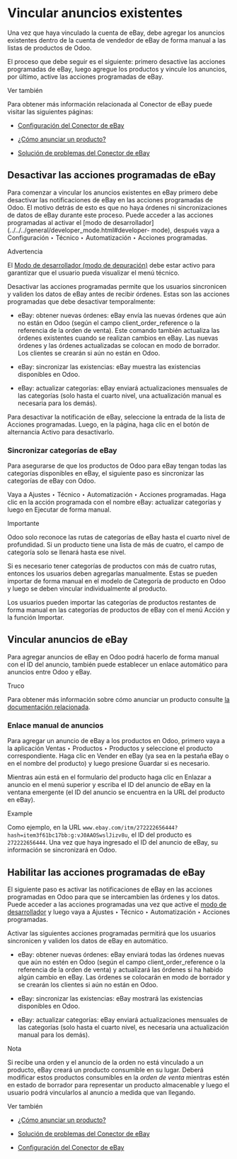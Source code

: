 # Vincular anuncios existentes

Una vez que haya vinculado la cuenta de eBay, debe agregar los anuncios
existentes dentro de la cuenta de vendedor de eBay de forma manual a las
listas de productos de Odoo.

El proceso que debe seguir es el siguiente: primero desactive las acciones
programadas de eBay, luego agregue los productos y vincule los anuncios, por
último, active las acciones programadas de eBay.

Ver también

Para obtener más información relacionada al Conector de eBay puede visitar las
siguientes páginas:

  * [Configuración del Conector de eBay](setup.html)

  * [¿Cómo anunciar un producto?](manage.html)

  * [Solución de problemas del Conector de eBay](troubleshooting.html)

## Desactivar las acciones programadas de eBay

Para comenzar a vincular los anuncios existentes en eBay primero debe
desactivar las notificaciones de eBay en las acciones programadas de Odoo. El
motivo detrás de esto es que no haya órdenes ni sincronizaciones de datos de
eBay durante este proceso. Puede acceder a las acciones programadas al activar
el [modo de desarrollador](../../../general/developer_mode.html#developer-
mode), después vaya a Configuración ‣ Técnico ‣ Automatización ‣ Acciones
programadas.

Advertencia

El [Modo de desarrollador (modo de
depuración)](../../../general/developer_mode.html) debe estar activo para
garantizar que el usuario pueda visualizar el menú técnico.

Desactivar las acciones programadas permite que los usuarios sincronicen y
validen los datos de eBay antes de recibir órdenes. Estas son las acciones
programadas que debe desactivar temporalmente:

  * eBay: obtener nuevas órdenes: eBay envía las nuevas órdenes que aún no están en Odoo (según el campo client_order_reference o la referencia de la orden de venta). Este comando también actualiza las órdenes existentes cuando se realizan cambios en eBay. Las nuevas órdenes y las órdenes actualizadas se colocan en modo de borrador. Los clientes se crearán si aún no están en Odoo.

  * eBay: sincronizar las existencias: eBay muestra las existencias disponibles en Odoo.

  * eBay: actualizar categorías: eBay enviará actualizaciones mensuales de las categorías (solo hasta el cuarto nivel, una actualización manual es necesaria para los demás).

Para desactivar la notificación de eBay, seleccione la entrada de la lista de
Acciones programadas. Luego, en la página, haga clic en el botón de
alternancia Activo para desactivarlo.

### Sincronizar categorías de eBay

Para asegurarse de que los productos de Odoo para eBay tengan todas las
categorías disponibles en eBay, el siguiente paso es sincronizar las
categorías de eBay con Odoo.

Vaya a Ajustes ‣ Técnico ‣ Automatización ‣ Acciones programadas. Haga clic en
la acción programada con el nombre eBay: actualizar categorías y luego en
Ejecutar de forma manual.

Importante

Odoo solo reconoce las rutas de categorías de eBay hasta el cuarto nivel de
profundidad. Si un producto tiene una lista de más de cuatro, el campo de
categoría solo se llenará hasta ese nivel.

Si es necesario tener categorías de productos con más de cuatro rutas,
entonces los usuarios deben agregarlas manualmente. Estas se pueden importar
de forma manual en el modelo de Categoría de producto en Odoo y luego se deben
vincular individualmente al producto.

Los usuarios pueden importar las categorías de productos restantes de forma
manual en las categorías de productos de eBay con el menú Acción y la función
Importar.

## Vincular anuncios de eBay

Para agregar anuncios de eBay en Odoo podrá hacerlo de forma manual con el ID
del anuncio, también puede establecer un enlace automático para anuncios entre
Odoo y eBay.

Truco

Para obtener más información sobre cómo anunciar un producto consulte [la
documentación relacionada](manage.html#ebay-connector-listing).

### Enlace manual de anuncios

Para agregar un anuncio de eBay a los productos en Odoo, primero vaya a la
aplicación Ventas ‣ Productos ‣ Productos y seleccione el producto
correspondiente. Haga clic en Vender en eBay (ya sea en la pestaña eBay o en
el nombre del producto) y luego presione Guardar si es necesario.

Mientras aún está en el formulario del producto haga clic en Enlazar a anuncio
en el menú superior y escriba el ID del anuncio de eBay en la ventana
emergente (el ID del anuncio se encuentra en la URL del producto en eBay).

Example

Como ejemplo, en la URL
`www.ebay.com/itm/272222656444?hash=item3f61bc17bb:g:vJ0AAOSwslJizv8u`, el ID
del producto es `272222656444`. Una vez que haya ingresado el ID del anuncio
de eBay, su información se sincronizará en Odoo.

## Habilitar las acciones programadas de eBay

El siguiente paso es activar las notificaciones de eBay en las acciones
programadas en Odoo para que se intercambien las órdenes y los datos. Puede
acceder a las acciones programadas una vez que active el [modo de
desarrollador](../../../general/developer_mode.html#developer-mode) y luego
vaya a Ajustes ‣ Técnico ‣ Automatización ‣ Acciones programadas.

Activar las siguientes acciones programadas permitirá que los usuarios
sincronicen y validen los datos de eBay en automático.

  * eBay: obtener nuevas órdenes: eBay enviará todas las órdenes nuevas que aún no estén en Odoo (según el campo client_order_reference o la referencia de la orden de venta) y actualizará las órdenes si ha habido algún cambio en eBay. Las órdenes se colocarán en modo de borrador y se crearán los clientes si aún no están en Odoo.

  * eBay: sincronizar las existencias: eBay mostrará las existencias disponibles en Odoo.

  * eBay: actualizar categorías: eBay enviará actualizaciones mensuales de las categorías (solo hasta el cuarto nivel, es necesaria una actualización manual para los demás).

Nota

Si recibe una orden y el anuncio de la orden no está vinculado a un producto,
eBay creará un producto consumible en su lugar. Deberá modificar estos
productos consumibles en la _orden de venta_ mientras estén en estado de
borrador para representar un producto almacenable y luego el usuario podrá
vincularlos al anuncio a medida que van llegando.

Ver también

  * [¿Cómo anunciar un producto?](manage.html)

  * [Solución de problemas del Conector de eBay](troubleshooting.html)

  * [Configuración del Conector de eBay](setup.html)


